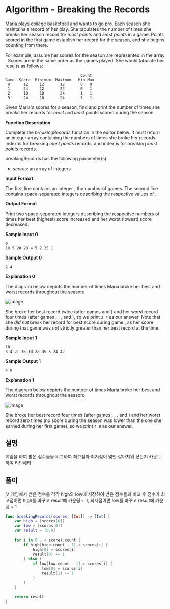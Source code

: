 # Algorithm - Breaking the Records

Maria plays college basketball and wants to go pro. Each season she maintains a record of her play. She tabulates the number of times she breaks her season record for *most points* and *least points* in a game. Points scored in the first game establish her record for the season, and she begins counting from there.

For example, assume her scores for the season are represented in the array . Scores are in the same order as the games played. She would tabulate her results as follows:

```
                                 Count
Game  Score  Minimum  Maximum   Min Max
 0      12     12       12       0   0
 1      24     12       24       0   1
 2      10     10       24       1   1
 3      24     10       24       1   1
```

Given Maria's scores for a season, find and print the number of times she breaks her records for *most* and *least* points scored during the season.

**Function Description**

Complete the *breakingRecords* function in the editor below. It must return an integer array containing the numbers of times she broke her records. Index  is for breaking *most points* records, and index  is for breaking *least points* records.

breakingRecords has the following parameter(s):

- *scores*: an array of integers

**Input Format**

The first line contains an integer , the number of games.
The second line contains  space-separated integers describing the respective values of .

**Output Format**

Print two space-seperated integers describing the respective numbers of times her best (highest) score increased and her worst (lowest) score decreased.

**Sample Input 0**

```
9
10 5 20 20 4 5 2 25 1
```

**Sample Output 0**

```
2 4
```

**Explanation 0**

The diagram below depicts the number of times Maria broke her best and worst records throughout the season:

![image](https://s3.amazonaws.com/hr-assets/0/1487360234-6bca5c518d-breakingbest3.png)

She broke her best record twice (after games  and ) and her worst record four times (after games , , , and ), so we print `2 4` as our answer. Note that she *did not* break her record for best score during game , as her score during that game was *not* strictly greater than her best record at the time.

**Sample Input 1**

```
10
3 4 21 36 10 28 35 5 24 42
```

**Sample Output 1**

```
4 0
```

**Explanation 1**

The diagram below depicts the number of times Maria broke her best and worst records throughout the season:

![image](https://s3.amazonaws.com/hr-assets/0/1487360375-aee4388234-breakingbest5.png)

She broke her best record four times (after games , , , and ) and her worst record zero times (no score during the season was lower than the one she earned during her first game), so we print `4 0` as our answer.

## 설명

게임을 하여 받은 점수들을 비교하여 최고점과 최저점이 몇번 갈아치워 졌는지 카운트 하여 리턴해라

## 풀이

첫 게임에서 받은 점수를 각각 high와 low에 저장하여 받은 점수들과 비교 후 점수가 최고점이면 high를 바꾸고 result에 카운팅 + 1, 최저점이면 low를 바꾸고 result에 카운팅 + 1

```swift
func breakingRecords(scores: [Int]) -> [Int] {
    var high = [scores[0]]
    var low = [scores[0]]
    var result = [0,0]
    
    for i in 0 ..< scores.count {
        if high[high.count - 1] < scores[i] {
            high[0] = scores[i]
            result[0] += 1
        } else {
            if low[low.count - 1] > scores[i] {
                low[0] = scores[i]
                result[1] += 1
            }
        }
    }
 
    return result
}
```

